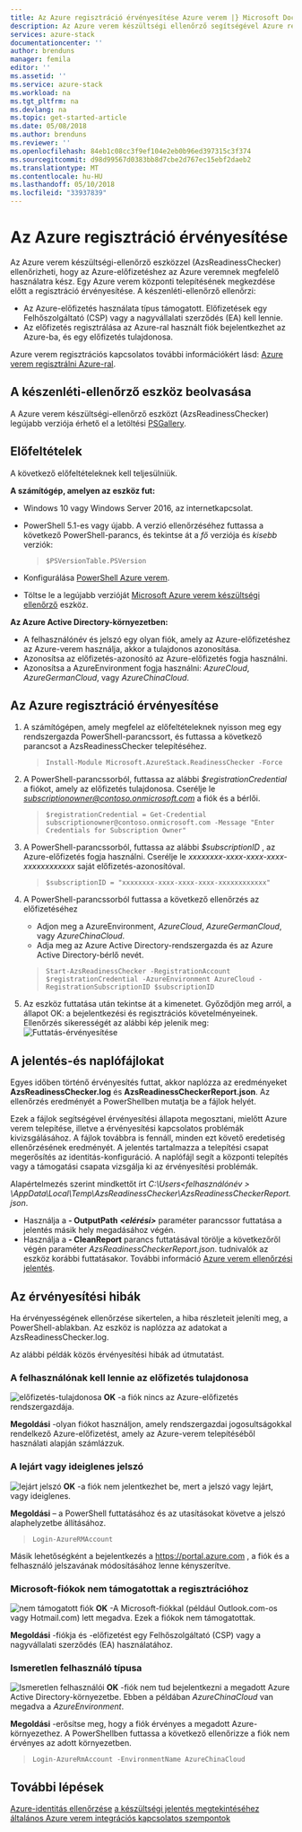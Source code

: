 ```yaml
---
title: Az Azure regisztráció érvényesítése Azure verem |} Microsoft Docs
description: Az Azure verem készültségi ellenőrző segítségével Azure regisztráció érvényesítése.
services: azure-stack
documentationcenter: ''
author: brenduns
manager: femila
editor: ''
ms.assetid: ''
ms.service: azure-stack
ms.workload: na
ms.tgt_pltfrm: na
ms.devlang: na
ms.topic: get-started-article
ms.date: 05/08/2018
ms.author: brenduns
ms.reviewer: ''
ms.openlocfilehash: 84eb1c08cc3f9ef104e2eb0b96ed397315c3f374
ms.sourcegitcommit: d98d99567d0383bb8d7cbe2d767ec15ebf2daeb2
ms.translationtype: MT
ms.contentlocale: hu-HU
ms.lasthandoff: 05/10/2018
ms.locfileid: "33937839"
---
```

# <a name="validate-azure-registration"></a>Az Azure regisztráció érvényesítése 
Az Azure verem készültségi-ellenőrző eszközzel (AzsReadinessChecker) ellenőrizheti, hogy az Azure-előfizetéshez az Azure veremnek megfelelő használatra kész. Egy Azure verem központi telepítésének megkezdése előtt a regisztráció érvényesítése. A készenléti-ellenőrző ellenőrzi:
- Az Azure-előfizetés használata típus támogatott. Előfizetések egy Felhőszolgáltató (CSP) vagy a nagyvállalati szerződés (EA) kell lennie. 
- Az előfizetés regisztrálása az Azure-ral használt fiók bejelentkezhet az Azure-ba, és egy előfizetés tulajdonosa. 

Azure verem regisztrációs kapcsolatos további információkért lásd: [Azure verem regisztrálni Azure-ral](azure-stack-registration.md). 

## <a name="get-the-readiness-checker-tool"></a>A készenléti-ellenőrző eszköz beolvasása
A Azure verem készültségi-ellenőrző eszközt (AzsReadinessChecker) legújabb verziója érhető el a letöltési [PSGallery](https://aka.ms/AzsReadinessChecker).  

## <a name="prerequisites"></a>Előfeltételek
A következő előfeltételeknek kell teljesülniük.

**A számítógép, amelyen az eszköz fut:**
 - Windows 10 vagy Windows Server 2016, az internetkapcsolat.
 - PowerShell 5.1-es vagy újabb. A verzió ellenőrzéséhez futtassa a következő PowerShell-parancs, és tekintse át a *fő* verziója és *kisebb* verziók:  

    >`$PSVersionTable.PSVersion` 
 - Konfigurálása [PowerShell Azure verem](azure-stack-powershell-install.md). 
 - Töltse le a legújabb verzióját [Microsoft Azure verem készültségi ellenőrző](https://aka.ms/AzsReadinessChecker) eszköz.  

**Az Azure Active Directory-környezetben:**
 - A felhasználónév és jelszó egy olyan fiók, amely az Azure-előfizetéshez az Azure-verem használja, akkor a tulajdonos azonosítása.  
 - Azonosítsa az előfizetés-azonosító az Azure-előfizetés fogja használni. 
 - Azonosítsa a AzureEnvironment fogja használni: *AzureCloud*, *AzureGermanCloud*, vagy *AzureChinaCloud*.

## <a name="validate-azure-registration"></a>Az Azure regisztráció érvényesítése
1. A számítógépen, amely megfelel az előfeltételeknek nyisson meg egy rendszergazda PowerShell-parancssort, és futtassa a következő parancsot a AzsReadinessChecker telepítéséhez.
    > `Install-Module Microsoft.AzureStack.ReadinessChecker -Force`

2. A PowerShell-parancssorból, futtassa az alábbi *$registrationCredential* a fiókot, amely az előfizetés tulajdonosa.   Cserélje le *subscriptionowner@contoso.onmicrosoft.com* a fiók és a bérlői. 
    > `$registrationCredential = Get-Credential subscriptionowner@contoso.onmicrosoft.com -Message "Enter Credentials for Subscription Owner"`

3. A PowerShell-parancssorból, futtassa az alábbi *$subscriptionID* , az Azure-előfizetés fogja használni. Cserélje le *xxxxxxxx-xxxx-xxxx-xxxx-xxxxxxxxxxxx* saját előfizetés-azonosítóval.  
     > `$subscriptionID = "xxxxxxxx-xxxx-xxxx-xxxx-xxxxxxxxxxxx"` 

4. A PowerShell-parancssorból futtassa a következő ellenőrzés az előfizetéséhez 
   - Adjon meg a AzureEnvironment, *AzureCloud*, *AzureGermanCloud*, vagy *AzureChinaCloud*.  
   - Adja meg az Azure Active Directory-rendszergazda és az Azure Active Directory-bérlő nevét. 

   > `Start-AzsReadinessChecker -RegistrationAccount $registrationCredential -AzureEnvironment AzureCloud -RegistrationSubscriptionID $subscriptionID`

5. Az eszköz futtatása után tekintse át a kimenetet. Győződjön meg arról, a állapot OK: a bejelentkezési és regisztrációs követelményeinek. Ellenőrzés sikerességét az alábbi kép jelenik meg:  
![Futtatás-érvényesítése](./media/azure-stack-validate-registration/registration-validation.png)


## <a name="report-and-log-file"></a>A jelentés-és naplófájlokat
Egyes időben történő érvényesítés futtat, akkor naplózza az eredményeket **AzsReadinessChecker.log** és **AzsReadinessCheckerReport.json**. Az ellenőrzés eredményét a PowerShellben mutatja be a fájlok helyét. 

Ezek a fájlok segítségével érvényesítési állapota megosztani, mielőtt Azure verem telepítése, illetve a érvényesítési kapcsolatos problémák kivizsgálásához. A fájlok továbbra is fennáll, minden ezt követő eredetiség ellenőrzésének eredményét. A jelentés tartalmazza a telepítési csapat megerősítés az identitás-konfiguráció. A naplófájl segít a központi telepítés vagy a támogatási csapata vizsgálja ki az érvényesítési problémák. 

Alapértelmezés szerint mindkettőt írt *C:\Users\<felhasználónév > \AppData\Local\Temp\AzsReadinessChecker\AzsReadinessCheckerReport.json*.  
 - Használja a **- OutputPath** ***&lt;elérési&gt;*** paraméter parancssor futtatása a jelentés másik hely megadásához végén.   
 - Használja a **- CleanReport** parancs futtatásával törölje a következőről végén paraméter *AzsReadinessCheckerReport.json*.  tudnivalók az eszköz korábbi futtatásakor. További információ [Azure verem ellenőrzési jelentés](azure-stack-validation-report.md).

## <a name="validation-failures"></a>Az érvényesítési hibák
Ha érvényességének ellenőrzése sikertelen, a hiba részleteit jeleníti meg, a PowerShell-ablakban. Az eszköz is naplózza az adatokat a AzsReadinessChecker.log.

Az alábbi példák közös érvényesítési hibák ad útmutatást.

### <a name="user-must-be-an-owner-of-the-subscription"></a>A felhasználónak kell lennie az előfizetés tulajdonosa   
![előfizetés-tulajdonosa](./media/azure-stack-validate-registration/subscription-owner.png)
**OK** -a fiók nincs az Azure-előfizetés rendszergazdája.   

**Megoldási** -olyan fiókot használjon, amely rendszergazdai jogosultságokkal rendelkező Azure-előfizetést, amely az Azure-verem telepítéséből használati alapján számlázzuk.


### <a name="expired-or-temporary-password"></a>A lejárt vagy ideiglenes jelszó 
![lejárt jelszó](./media/azure-stack-validate-registration/expired-password.png)
**OK** -a fiók nem jelentkezhet be, mert a jelszó vagy lejárt, vagy ideiglenes.     

**Megoldási** – a PowerShell futtatásához és az utasításokat követve a jelszó alaphelyzetbe állításához. 
  > `Login-AzureRMAccount` 

Másik lehetőségként a bejelentkezés a https://portal.azure.com , a fiók és a felhasználó jelszavának módosításához lenne kényszerítve.


### <a name="microsoft-accounts-are-not-supported-for-registration"></a>Microsoft-fiókok nem támogatottak a regisztrációhoz  
![nem támogatott fiók](./media/azure-stack-validate-registration/unsupported-account.png)
**OK** -A Microsoft-fiókkal (például Outlook.com-os vagy Hotmail.com) lett megadva.  Ezek a fiókok nem támogatottak.

**Megoldási** -fiókja és -előfizetést egy Felhőszolgáltató (CSP) vagy a nagyvállalati szerződés (EA) használatához. 


### <a name="unknown-user-type"></a>Ismeretlen felhasználó típusa  
![Ismeretlen felhasználói](./media/azure-stack-validate-registration/unknown-user.png)
**OK** -fiók nem tud bejelentkezni a megadott Azure Active Directory-környezetbe. Ebben a példában *AzureChinaCloud* van megadva a *AzureEnvironment*.  

**Megoldási** -erősítse meg, hogy a fiók érvényes a megadott Azure-környezethez. A PowerShellben futtassa a következő ellenőrizze a fiók nem érvényes az adott környezetben.     
  > `Login-AzureRmAccount -EnvironmentName AzureChinaCloud`


## <a name="next-steps"></a>További lépések
[Azure-identitás ellenőrzése](azure-stack-validate-identity.md)
[a készültségi jelentés megtekintéséhez](azure-stack-validation-report.md)
[általános Azure verem integrációs kapcsolatos szempontok](azure-stack-datacenter-integration.md)

